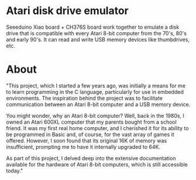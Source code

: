 # Atari disk drive emulator
Seeeduino Xiao board + CH376S board work together to emulate a disk drive that is compatible with every Atari 8-bit computer from the 70's, 80's and early 90's.
It can read and write USB memory devices like thumbdrives, etc.
# About
"This project, which I started a few years ago, was initially a means for me to learn programming in the C language, particularly for use in embedded environments. The inspiration behind the project was to facilitate communication between an Atari 8-bit computer and a USB memory device.

You might wonder, why an Atari 8-bit computer? Well, back in the 1980s, I owned an Atari 600XL computer that my parents bought from a school friend. It was my first real home computer, and I cherished it for its ability to be programmed in Basic and, of course, for the vast array of games it offered. However, I soon found that its original 16K of memory was insufficient, prompting me to have it internally upgraded to 64K.

As part of this project, I delved deep into the extensive documentation available for the hardware of Atari 8-bit computers, which is still accessible today."

